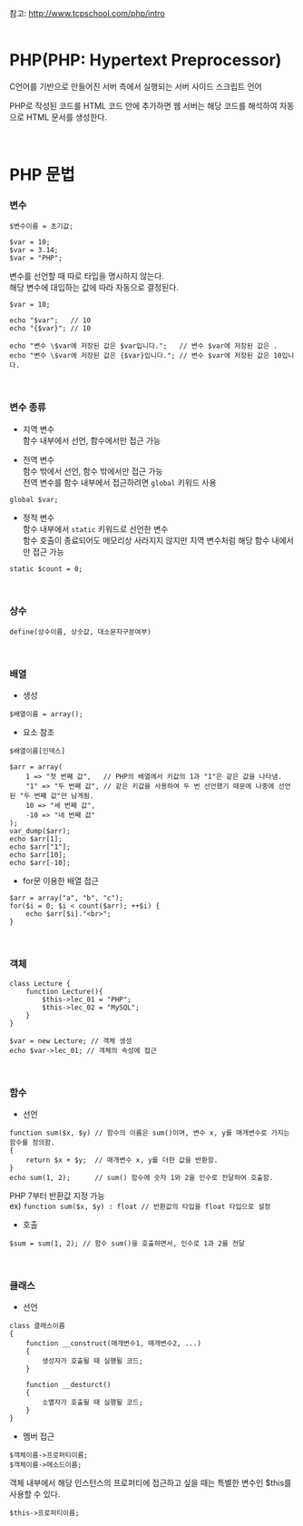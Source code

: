 참고: <http://www.tcpschool.com/php/intro>  
<br />  
 
# PHP(PHP: Hypertext Preprocessor)  
C언어를 기반으로 만들어진 서버 측에서 실행되는 서버 사이드 스크립트 언어  

PHP로 작성된 코드를 HTML 코드 안에 추가하면 웹 서버는 해당 코드를 해석하여 자동으로 HTML 문서를 생성한다.     

<br />

# PHP 문법 
### 변수 

```
$변수이름 = 초기값;

$var = 10;   
$var = 3.14; 
$var = "PHP"; 
```

변수를 선언할 때 따로 타입을 명시하지 않는다.     
해당 변수에 대입하는 값에 따라 자동으로 결정된다.   

```
$var = 10;

echo "$var";   // 10
echo "{$var}"; // 10

echo "변수 \$var에 저장된 값은 $var입니다.";   // 변수 $var에 저장된 값은 .
echo "변수 \$var에 저장된 값은 {$var}입니다."; // 변수 $var에 저장된 값은 10입니다.
```

<br />  

### 변수 종류 
* 지역 변수      
함수 내부에서 선언, 함수에서만 접근 가능   


* 전역 변수       
함수 밖에서 선언, 함수 밖에서만 접근 가능    
전역 변수를 함수 내부에서 접근하려면 `global` 키워드 사용     

```
global $var;
```


* 정적 변수      
함수 내부에서 `static` 키워드로 선언한 변수         
함수 호출이 종료되어도 메모리상 사라지지 않지만 지역 변수처럼 해당 함수 내에서만 접근 가능    
```
static $count = 0;
```

<br />  

### 상수    

```
define(상수이름, 상숫값, 대소문자구분여부)
```


<br />  

### 배열 

* 생성  

```
$배열이름 = array();
```


* 요소 참조 

```
$배열이름[인덱스]
```


```
$arr = array(
    1 => "첫 번째 값",   // PHP의 배열에서 키값의 1과 "1"은 같은 값을 나타냄.
    "1" => "두 번째 값", // 같은 키값을 사용하여 두 번 선언했기 때문에 나중에 선언된 "두 번째 값"만 남게됨.
    10 => "세 번째 값",
    -10 => "네 번째 값"
);
var_dump($arr);
echo $arr[1];
echo $arr["1"];
echo $arr[10];
echo $arr[-10];
```

* for문 이용한 배열 접근 

```
$arr = array("a", "b", "c");
for($i = 0; $i < count($arr); ++$i) {
    echo $arr[$i]."<br>";
}
```

<br />  


### 객체  

```
class Lecture {
    function Lecture(){
        $this->lec_01 = "PHP";
        $this->lec_02 = "MySQL";
    }
}

$var = new Lecture; // 객체 생성 
echo $var->lec_01; // 객체의 속성에 접근 
```

<br />

### 함수 

* 선언   

```
function sum($x, $y) // 함수의 이름은 sum()이며, 변수 x, y를 매개변수로 가지는 함수를 정의함.
{
    return $x + $y;  // 매개변수 x, y를 더한 값을 반환함.
}
echo sum(1, 2);      // sum() 함수에 숫자 1와 2을 인수로 전달하여 호출함.
```

PHP 7부터 반환값 지정 가능   
ex) `function sum($x, $y) : float // 반환값의 타입을 float 타입으로 설정`  


* 호출 

```
$sum = sum(1, 2); // 함수 sum()을 호출하면서, 인수로 1과 2를 전달
```


<br />    


### 클래스   

* 선언   

```
class 클래스이름
{
    function __construct(매개변수1, 매개변수2, ...)
    {
        생성자가 호출될 때 실행될 코드;
    }

    function __desturct()
    {
        소멸자가 호출될 때 실행될 코드;
    }
}
```


* 멤버 접근 

```
$객체이름->프로퍼티이름;
$객체이름->메소드이름;
```


객체 내부에서 해당 인스턴스의 프로퍼티에 접근하고 싶을 때는 특별한 변수인 $this를 사용할 수 있다.  

```
$this->프로퍼티이름;
```


